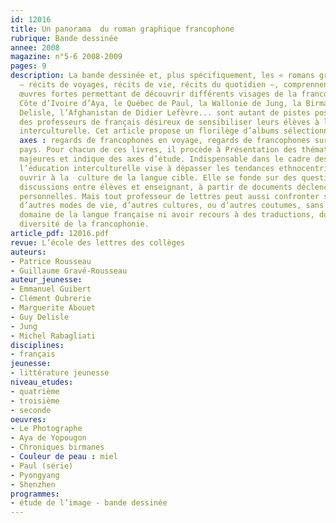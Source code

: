 ```yaml
---
id: 12016
title: Un panorama  du roman graphique francophone 
rubrique: Bande dessinée
annee: 2008
magazine: n°5-6 2008-2009
pages: 9
description: La bande dessinée et, plus spécifiquement, les « romans graphiques »
  – récits de voyages, récits de vie, récits du quotidien –, comprennent de nombreuses
  œuvres fortes permettant de découvrir différents visages de la francophonie. La
  Côte d’Ivoire d’Aya, le Québec de Paul, la Wallonie de Jung, la Birmanie vue par
  Delisle, l’Afghanistan de Didier Lefèvre... sont autant de pistes possibles pour
  des professeurs de français désireux de sensibiliser leurs élèves à la dimension
  interculturelle. Cet article propose un florilège d’albums sélectionnés selon deux
  axes : regards de francophones en voyage, regards de francophones sur leur propre
  pays. Pour chacun de ces livres, il procède à Présentation des thématiques ou problématiques
  majeures et indique des axes d’étude. Indispensable dans le cadre des cours de langue,
  l’éducation interculturelle vise à dépasser les tendances ethnocentriques  et à
  ouvrir à la  culture de la langue cible. Elle se fonde sur des questionnements et
  discussions entre élèves et enseignant, à partir de documents déclencheurs et d’expériences
  personnelles. Mais tout professeur de lettres peut aussi confronter ses élèves à
  d’autres modes de vie, d’autres cultures, ou d’autres coutumes, sans quitter le
  domaine de la langue française ni avoir recours à des traductions, du fait de la
  diversité de la francophonie. 
article_pdf: 12016.pdf
revue: L’école des lettres des collèges
auteurs:
- Patrice Rousseau
- Guillaume Gravé-Rousseau
auteur_jeunesse:
- Emmanuel Guibert
- Clément Oubrerie
- Marguerite Abouet
- Guy Delisle
- Jung
- Michel Rabagliati
disciplines:
- français
jeunesse:
- littérature jeunesse
niveau_etudes:
- quatrième
- troisième
- seconde
oeuvres:
- Le Photographe
- Aya de Yopougon
- Chroniques birmanes
- Couleur de peau : miel
- Paul (série)
- Pyongyang
- Shenzhen
programmes:
- étude de l’image - bande dessinée
---
```


